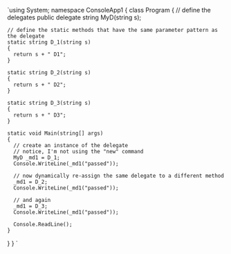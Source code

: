 `using System;
namespace ConsoleApp1
{
  class Program
  {
		// define the delegates
		public delegate string MyD(string s);

    // define the static methods that have the same parameter pattern as the delegate
    static string D_1(string s)
    {
      return s + " D1";
    }

    static string D_2(string s)
    {
      return s + " D2";
    }

    static string D_3(string s)
    {
      return s + " D3";
    }

    static void Main(string[] args)
    {
      // create an instance of the delegate
      // notice, I'm not using the "new" command
      MyD _md1 = D_1;
      Console.WriteLine(_md1("passed"));

      // now dynamically re-assign the same delegate to a different method
      _md1 = D_2;
      Console.WriteLine(_md1("passed"));

      // and again
      _md1 = D_3;
      Console.WriteLine(_md1("passed"));

      Console.ReadLine();
    }
  }
}
`
